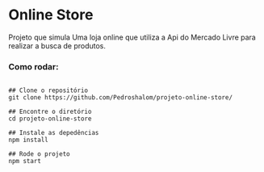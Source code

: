 # Online Store

 Projeto que simula Uma loja online que utiliza a Api do Mercado Livre para realizar a busca de produtos.

<h3>Como rodar:</h3>

```

## Clone o repositório
git clone https://github.com/Pedroshalom/projeto-online-store/

## Encontre o diretório
cd projeto-online-store

## Instale as depedências
npm install

## Rode o projeto
npm start


